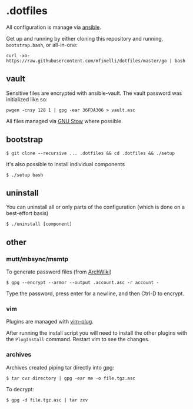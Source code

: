# .dotfiles

All configuration is manage via [ansible](https://www.ansible.com).

Get up and running by either cloning this repository and running,
`bootstrap.bash`, or all-in-one:

```shell
curl -xo- https://raw.githubusercontent.com/mfinelli/dotfiles/master/go | bash
```

## vault

Sensitive files are encrypted with ansible-vault. The vault password was
initialized like so:

```shell
pwgen -cnsy 128 1 | gpg -ear 36FDA306 > vault.asc
```

All files managed via [GNU Stow](https://www.gnu.org/software/stow/) where
possible.

## bootstrap

```shell
$ git clone --recursive ... .dotfiles && cd .dotfiles && ./setup
```

It's also possible to install individual components

```shell
$ ./setup bash
```

## uninstall

You can uninstall all or only parts of the configuration (which is done on
a best-effort basis)

```shell
$ ./uninstall [component]
```

## other

### mutt/mbsync/msmtp

To generate password files (from
[ArchWiki](https://wiki.archlinux.org/index.php/Msmtp#Server_sent_empty_reply))

```shell
$ gpg --encrypt --armor --output .account.asc -r account -
```

Type the password, press enter for a newline, and then Ctrl-D to encrypt.

### vim

Plugins are managed with [vim-plug](https://github.com/junegunn/vim-plug).

After running the install script you will need to install the other plugins
with the `PlugInstall` command. Restart vim to see the changes.

### archives

Archives created piping tar directly into gpg:

```shell
$ tar cvz directory | gpg -ear me -o file.tgz.asc
```
 To decrypt:

 ```shell
$ gpg -d file.tgz.asc | tar zxv
 ```
